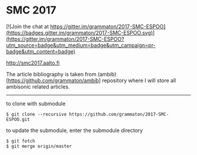 # SMC 2017

[![Join the chat at https://gitter.im/grammaton/2017-SMC-ESPOO](https://badges.gitter.im/grammaton/2017-SMC-ESPOO.svg)](https://gitter.im/grammaton/2017-SMC-ESPOO?utm_source=badge&utm_medium=badge&utm_campaign=pr-badge&utm_content=badge)

http://smc2017.aalto.fi

The article bibliography is taken from (ambib)[https://github.com/grammaton/ambib] repository where I will store all ambisonic related articles.

----

to clone with submodule

```
$ git clone --recursive https://github.com/grammaton/2017-SMC-ESPOO.git
```

to update the submodule, enter the submodule directory

```
$ git fetch
$ git merge origin/master
```
